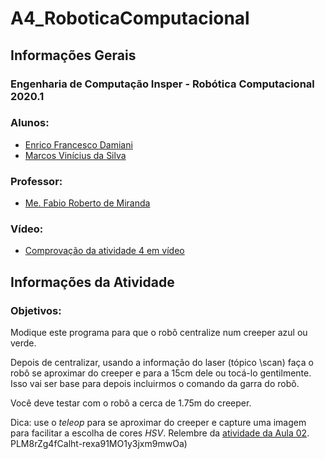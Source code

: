 # A4_RoboticaComputacional

<h2>Informações Gerais</h2>

<h3>Engenharia de Computação Insper - Robótica Computacional 2020.1</h3>

<h3>Alunos:</h3>
<ul>
  <li><a href=https://www.linkedin.com/in/enrico-damiani-125527196/>Enrico Francesco Damiani</a></li>
  <li><a href=https://www.linkedin.com/in/marcosvinis28/>Marcos Vinícius da Silva</a></li>
</ul>

<h3>Professor:</h3> 
<ul>
  <li><a href=https://www.linkedin.com/in/fabiodemiranda/>Me. Fabio Roberto de Miranda</a></li>
</ul>

<h3>Vídeo:</h3> 
<ul>
  <li><a href=https://www.youtube.com/watch?v=lYOpk9NUu0E&feature=youtu.be>Comprovação da atividade 4 em vídeo</a></li>
</ul>

<h2>Informações da Atividade</h2>

<h3>Objetivos:</h3>
<p>
Modique este programa para que o robô centralize num creeper azul ou verde.

Depois de centralizar, usando a informação do laser (tópico \scan) faça o robô se aproximar do creeper e para a 15cm dele ou tocá-lo gentilmente. Isso vai ser base para depois incluirmos o comando da garra do robô.

Você deve testar com o robô a cerca de 1.75m do creeper.
</p>

Dica: use o *teleop* para se aproximar do creeper e capture uma imagem para facilitar a escolha de cores *HSV*. Relembre da [atividade da Aula 02](https://github.com/Insper/robot20/blob/master/aula02/aula2_OpenCV_Filtragem.ipynb).
PLM8rZg4fCalht-rexa91MO1y3jxm9mwOa)
</p>
